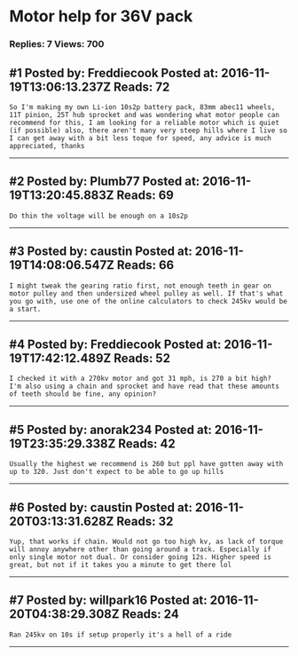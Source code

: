 # Motor help for 36V pack

### Replies: 7 Views: 700

## \#1 Posted by: Freddiecook Posted at: 2016-11-19T13:06:13.237Z Reads: 72

```
So I'm making my own Li-ion 10s2p battery pack, 83mm abec11 wheels, 11T pinion, 25T hub sprocket and was wondering what motor people can recommend for this, I am looking for a reliable motor which is quiet (if possible) also, there aren't many very steep hills where I live so I can get away with a bit less toque for speed, any advice is much appreciated, thanks
```

---
## \#2 Posted by: Plumb77 Posted at: 2016-11-19T13:20:45.883Z Reads: 69

```
Do thin the voltage will be enough on a 10s2p
```

---
## \#3 Posted by: caustin Posted at: 2016-11-19T14:08:06.547Z Reads: 66

```
I might tweak the gearing ratio first, not enough teeth in gear on motor pulley and then undersized wheel pulley as well. If that's what you go with, use one of the online calculators to check 245kv would be a start.
```

---
## \#4 Posted by: Freddiecook Posted at: 2016-11-19T17:42:12.489Z Reads: 52

```
I checked it with a 270kv motor and got 31 mph, is 270 a bit high? 
I'm also using a chain and sprocket and have read that these amounts of teeth should be fine, any opinion?
```

---
## \#5 Posted by: anorak234 Posted at: 2016-11-19T23:35:29.338Z Reads: 42

```
Usually the highest we recommend is 260 but ppl have gotten away with up to 320. Just don't expect to be able to go up hills
```

---
## \#6 Posted by: caustin Posted at: 2016-11-20T03:13:31.628Z Reads: 32

```
Yup, that works if chain. Would not go too high kv, as lack of torque will annoy anywhere other than going around a track. Especially if only single motor not dual. Or consider going 12s. Higher speed is great, but not if it takes you a minute to get there lol
```

---
## \#7 Posted by: willpark16 Posted at: 2016-11-20T04:38:29.308Z Reads: 24

```
Ran 245kv on 10s if setup properly it's a hell of a ride
```

---
